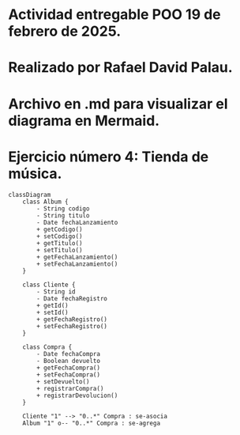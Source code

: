# Actividad entregable POO 19 de febrero de 2025.
# Realizado por Rafael David Palau.
# Archivo en .md para visualizar el diagrama en Mermaid.
# Ejercicio número 4: Tienda de música.

```
classDiagram
    class Album {
        - String codigo
        - String titulo
        - Date fechaLanzamiento
        + getCodigo()
        + setCodigo()
        + getTitulo()
        + setTitulo()
        + getFechaLanzamiento()
        + setFechaLanzamiento()
    }

    class Cliente {
        - String id
        - Date fechaRegistro
        + getId()
        + setId()
        + getFechaRegistro()
        + setFechaRegistro()
    }

    class Compra {
        - Date fechaCompra
        - Boolean devuelto
        + getFechaCompra()
        + setFechaCompra()
        + setDevuelto()
        + registrarCompra()
        + registrarDevolucion()
    }

    Cliente "1" --> "0..*" Compra : se-asocia
    Album "1" o-- "0..*" Compra : se-agrega
```
